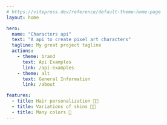```yaml
---
# https://vitepress.dev/reference/default-theme-home-page
layout: home

hero:
  name: "Characters api"
  text: "A api to create pixel art characters"
  tagline: My great project tagline
  actions:
    - theme: brand
      text: Api Examples
      link: /api-examples
    - theme: alt
      text: General Information
      link: /about

features:
  - title: Hair personalization 💇🏽
  - title: Variations of skins 🧔🏽
  - title: Many colors 🎨
---
```


